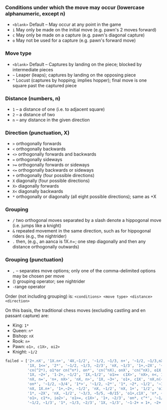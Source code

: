 ### Conditions under which the move may occur (lowercase alphanumeric, except n)
* `<blank>` Default – May occur at any point in the game
* `i` May only be made on the initial move (e.g. pawn's 2 moves forward)
* `c` May only be made on a capture (e.g. pawn's diagonal capture)
* `o` May not be used for a capture (e.g. pawn's forward move)

### Move type
* `<blank>` Default – Captures by landing on the piece; blocked by intermediate pieces
* `~` Leaper (leaps); captures by landing on the opposing piece
* `^` Locust (captures by hopping; implies hopper); final move is one square past the captured piece

### Distance (numbers, n)
 * `1` – a distance of one (i.e. to adjacent square)
 * `2` – a distance of two
 * `n` – any distance in the given direction

### Direction (punctuation, X)
* `>`  orthogonally forwards
* `<`  orthogonally backwards
* `<>` orthogonally forwards and backwards
* `=`  orthogonally sideways
* `>=` orthogonally forwards or sideways
* `<=` orthogonally backwards or sideways
* `+`  orthogonally (four possible directions)
* `X`  diagonally (four possible directions)
* `X>` diagonally forwards
* `X<` diagonally backwards
* `*` orthogonally or diagonally (all eight possible directions); same as +X

### Grouping
* `/` two orthogonal moves separated by a slash denote a hippogonal move (i.e. jumps like a knight)
* `&` repeated movement in the same direction, such as for hippogonal riders (e.g., the nightrider)
* `.` then, (e.g., an aanca is 1X.n+; one step diagonally and then any distance orthogonally outwards)
    

### Grouping (punctuation)
* `,` – separates move options; only one of the comma-delimited options may be chosen per move
* () grouping operator; see nightrider
* `-`range operator

Order (not including grouping) is: `<conditions> <move type> <distance> <direction>`

On this basis, the traditional chess moves (excluding castling and en passant capture) are:

* King: `1*`
* Queen: `n*`
* Bishop: `nX`
* Rook: `n+`
* Pawn: `o1>, c1X>, oi2>`
* Knight: `~1/2`

```python
failed = ['2+.nX', '1X.n+', '4X,~1/2', '~1/2, ~1/3, n+', '~1/2, ~1/3,nX', '~1/2, ~1/3,n*', 'n+, 1X', '~2X, ~2/2', 'n(~2X)', 'n(~2*)', 'n*, ~1/2', 'n*, n(~1/2)', '1+.nx', 'n+, 1+.nX', '1-2X>,1>=', '~3/4', '1*', 'nX, ~1/2', 'nX', 'n+, ~1/2, 1X', 'c^nX, onX', 'c^nX, onX', 'o2+, c1X', '1*,c2*', '~1/3.nX', '~1/2, ~1/4', '1-4X, 2+', 'nX, n(1/2)', '~2/1>, ~1/2<', 'o1*>, c1*>', '~0/2, ~1/2, ~2/2', 'nX, ~2+', 'o1X>, c1>, io2X>', 'o1X>, c1>=, io2X>', 'onX,cn+', 'nX>, ~1/2<', '~1/3, ~2/3', '1<=, 1X>', '1=, 1X',
          '1X, 1<=', '2*', '~1/2, ~1/3, ~2/3', 'nX, ~1/3', '1+,~2X', '~1/3', 'n(1/3)', 'c^n+, on+', '1*, ~2+, ~1/2', 'n+, ~1/3', 'nX, ~1/2', '~2+, ~1/2', '~0/2, ~1/2, ~2/2', '1X.n+, n+.1X', '~1/2, 1*', 'nX, ~1/2', '~0/2, ~1/2, ~2/2', '1+, ~2*', '1*, ~2+', 'n+, ~1/2', 'n+, ~1/2', 'n>=, 1*<', 'cn(^2X>), o1X>', 'cn(^2*>=), o1X>', 'cn(^2*), o1*>', 'cn(^2X), o1X>', 'cn(^nX), o1X>', 'cn(^2X^4+), o1X>', 'cn(^2>=), o1>=', 'cn(^2>=), o1*>', 'cn(^2>=), o1*>=', 'cn(^2X), o1X',
          'cn(^2*), o1*or cn(^n*), on*', 'cn(^nX), onX', 'cn(^nX), o1X', 'cn(^nX^2n+), onX', 'cn(^n+), on+', 'cn(^n+), on*', '1-4>, 1X<', 'n<>, 1*, 3X>', 'n>, n=, 2/1>, 1*', '1*>, o1<, o2<', '1*>=, o1<, o2<, o1X<, o2X<', '1*>, 1<', '1X>, o1>, io2>', '~1/2>, ~2/1<', '1*, n>; n=; n<', 'c^nX, onX', 'nX, 1+', 'n+, 1X', 'nX, ~1/2, 1+', '~0/2n', 'n(~2+)', '1>, 1X<', '3+,o~2+,o~3+', '1=, ~2<>', 'o1>, c1X>, io2>, ~1/2', 'nX, 1+', 'n+, 1X', '1X, 1>=', '1*, ~2/2, ~3/3, ~0/2, ~0/3', '1+.nX, nX.1+',
          '1X, ~2+', '1-2+, ~1/2', '1X,~1/2', 'o1>=  c1X>', 'nX>, n<, 1*, 2X<', '1X.n+', 'n*', 'n*', '~2/3', '1X, 1>', '2/3', '1X, ~2X', '1*, ~2+, ~2X', 'n*, n~(1/2)', '1+,~1/2', 'n+, ~1/2', 'onX,cn+', '1>=, 1X>', '1X, ~2*', '1X, ~2X', 'nX>, n<', '1/3, 2/3', '3X,~1/3', 'cn+, o^n+', '1X, ~2X', '1X, 1<>', '~1/2<>, 1X', '~5+, ~3/4', '~1/6', '1=, 1X>', 'nX, ~1/3', 'nX, 1>', '1+, 2X>', 'n(2*),1*', 'nX, n<>', 'n<>, 1*', 'n*>=, ~1/2<, 1*<', '1X, 1-4+', '1X, ~2+', '~2+, 1/2, 3X', 'nX, n=, 2X>',
          'nX, n=', 'n+, nX>', 'nX, n>', '1X, ~3+', 'o1+, c1X', 'nX,n(~2+)', '1*, ~1/3', '~1/4', '~2/3', '~1/4.n+', '~2*, o1*', '~1/3', '~1/2, ~1/3', 'n(~1/2), n(~1/3)', '1X.n+, 1+.nX', '1+, 1X>', '~2X>, ~2<', '1*>, io2*>', 'n<>, 2=, nX>', '1X.n+', 'on+, cnX', '1X, ~2+, ~3+', '~2/4', 'nX,1+.nX', '~2/2, ~3/3, ~0/2, ~0/3', 'n+, ~1/2, 1X', '2*', '1X, ~2X, ~1/2', 'c~1/2', 'o1+, c1X', 'nX, n<=, 1>, ~2>', '1/2', '~1/2, ~2X', 'n>, 1<', 'n>, nX<', '1+, ~ 1/2, ~ 3+', '~1/5',
          'on*', '~1/2, ~3/4', '1*>', '~1/2, ~2*', '1*, ~2*, ~1/2', '~1/2, 1*', '~1/2, ~2X', '1X, 1>', '1X, ~2+', '~2=, ~1\\2<>', 'o~1/2, cn*', '~1/2', '~1/2>, nX<', '~2/4', '1X, 1<>, 1=', 'n>, nX<, 1X', 'on*, c^n*', '~1/3, ~3+', '~1/2, n2', 'n>, 2<', '1*, c(n*>)', '1*, ~2*, ~(1/2)', '1*, ~2*, ~1/2', '~2*, c1*', 'o1>, c1X>, io2>, ~1/3', 'cnX, o^nX', 'c^n*, on*', '~1-2+ = 1+, ~2+', 'n*, ~1/2', '1*, ~2*', '1+.nX', '1/2', '1+,~1/2', 'n+, ~1/2', '1*, ~2*', 'o1*, cn*', 'cn*, c~1/2', 'n(1/3)',
          'nX, 1X.n+', '1+,~2+, ~1/2', 'nX, ~1/2', 'nX, 1+', '1/2', 'o1*, cn(^2*)', '1*, ~1/2', '2(~1/2), 1-4+', 'c^n(~1/2), on(~1/2)', '~2X, ~3+', 'n(1/2)', '^n(~1/2)', '~1/2, ~2/3', '1X, 1<', '2X.n+', '~1/2, 1*', 'nX, ~1/2', '1*, ^n(~1/2)', 'c^n+, on+', '1*, ~2*', 'o1>, c1X>, io2>', '1>; 1>, 1+=', '1>=, 1X>', 'o1>, c1X>', 'o1>, c1X>, io3>', 'o1>, o2>, c1X>', 'o1X>, c1>, io2X>', '~1/4 ~2/3', '~1/2.n+', '~2>, 1X<', '1+, ~2X', 'nx, ~1/2, 1+', '1X,~1/2', '~1/2, ~2X', '1X,~1/2', '1*, o2>',
          '1*, ~2X', 'nX, ~1/2', '~3/3, ~5/5, ~0/15', 'o1+,c1X', 'n*, ~n(1/2)', 'on*, c~1/2', 'n<>, 1+, 1X>', 'n+, n(~1/2)', 'n+,1X.n+', 'nX', '1+.nX', 'n+,1-3X', '1X, 1<>, 1=', 'n>, nX<, 1X<', '~2/2 ~1/3', 'on+,c^n+', '~5+, ~3/4', '~1/7, ~5X', 'n(1/2)', 'on+, cnX', 'cn*, o1*', '1-2+,nX', 'n>, 1X, 1<', 'c~1/2, o1/2', '1*n^*', 'o1>, c1X>, io2>, o~1/2>', '1+, ~3+', 'cn*, o^n*', '1*>, io2>', '1X.n<>', '1-4+', 'n=, 1+', '1X, 1>', 'n+.nX, nX.n+', '1<>.nX', 'n+, nX<, 1X>, ~2X>', '1>, io2>',
          'o1>, c1*>, io2>', 'o1>=, c1X>', '1+, ~2/3', 'on*, c^*', '~1/2, 1-2X, ~2+', '1+ or2>, 2=, 1X> or1*', '1*, ~2*', '~0/2, ~1/2, ~2/2', '~2/4', 'o1+,c1X', '1*, ~1/3', 'on>, cnX>', '~2+, ~1/2', '1+, ~1/2, ~1/3', 'n(3+)', '~2/3.nX', '~2+, ~3+', '~1-2*<>', 'o1>, c1X>,~ 0/3,~ 3/3', '1X.n<>', 'n(1/2)', '~1/2, ~1/3', '~1/2.nX', 'nX', 'cnX, o^nX', 'n<>, 1+', '1=, 2X>', '1<>.nX>', '2+, 2X, ~1/2, ~1/3', '1+, ~2X', '1*, 2*', 'n+, n(~1/2)', '~1-2+ = 1+, ~2+', '1*, ~2+', 'n<>, nX<', 'n<>, nX>',
          '~1/2, ~1/3', '1*, ~1/3, ~2/3', '1X, ~1/3', '~1-2+ = 1+, ~2+', '~3X ~2/4 ~1/5', '3=, 1X>, 1+<', 'o1>, c1X>, final o2>', '~2/3', '~2/3', 'n(2/3)', '~1/3, ~1/4', '~0/0']
```